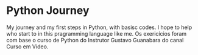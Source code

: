 # Python Journey
 My journey and my first steps in Python, with basisc codes. I hope to help who start to in this pragramming language like me. 
 Os exericícios foram com base o curso de Python do Instrutor Gustavo Guanabara do canal Curso em Video.
 
